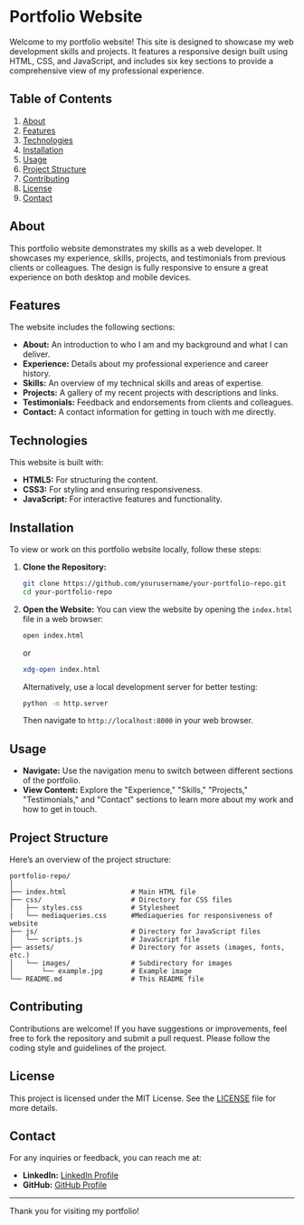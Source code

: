# Portfolio Website

Welcome to my portfolio website! This site is designed to showcase my web development skills and projects. It features a responsive design built using HTML, CSS, and JavaScript, and includes six key sections to provide a comprehensive view of my professional experience.

## Table of Contents

1. [About](#about)
2. [Features](#features)
3. [Technologies](#technologies)
4. [Installation](#installation)
5. [Usage](#usage)
6. [Project Structure](#project-structure)
7. [Contributing](#contributing)
8. [License](#license)
9. [Contact](#contact)

## About

This portfolio website demonstrates my skills as a web developer. It showcases my experience, skills, projects, and testimonials from previous clients or colleagues. The design is fully responsive to ensure a great experience on both desktop and mobile devices.

## Features

The website includes the following sections:

- **About:** An introduction to who I am and my background and what I can deliver.
- **Experience:** Details about my professional experience and career history.
- **Skills:** An overview of my technical skills and areas of expertise.
- **Projects:** A gallery of my recent projects with descriptions and links.
- **Testimonials:** Feedback and endorsements from clients and colleagues.
- **Contact:** A contact information for getting in touch with me directly.

## Technologies

This website is built with:
- **HTML5:** For structuring the content.
- **CSS3:** For styling and ensuring responsiveness.
- **JavaScript:** For interactive features and functionality.

## Installation

To view or work on this portfolio website locally, follow these steps:

1. **Clone the Repository:**
   ```bash
   git clone https://github.com/yourusername/your-portfolio-repo.git
   cd your-portfolio-repo
   ```

2. **Open the Website:**
   You can view the website by opening the `index.html` file in a web browser:
   ```bash
   open index.html
   ```
   or
   ```bash
   xdg-open index.html
   ```

   Alternatively, use a local development server for better testing:
   ```bash
   python -m http.server
   ```

   Then navigate to `http://localhost:8000` in your web browser.

## Usage

- **Navigate:** Use the navigation menu to switch between different sections of the portfolio.
- **View Content:** Explore the "Experience," "Skills," "Projects," "Testimonials," and "Contact" sections to learn more about my work and how to get in touch.

## Project Structure

Here’s an overview of the project structure:

```
portfolio-repo/
│
├── index.html                # Main HTML file
├── css/                      # Directory for CSS files
│   ├── styles.css            # Stylesheet
|   └── mediaqueries.css      #Mediaqueries for responsiveness of website
├── js/                       # Directory for JavaScript files
│   └── scripts.js            # JavaScript file
├── assets/                   # Directory for assets (images, fonts, etc.)
│   └── images/               # Subdirectory for images
│       └── example.jpg       # Example image
└── README.md                 # This README file
```

## Contributing

Contributions are welcome! If you have suggestions or improvements, feel free to fork the repository and submit a pull request. Please follow the coding style and guidelines of the project.

## License

This project is licensed under the MIT License. See the [LICENSE](LICENSE) file for more details.

## Contact

For any inquiries or feedback, you can reach me at:

- **LinkedIn:** [LinkedIn Profile](https://www.linkedin.com/in/akanshu-rana/)
- **GitHub:** [GitHub Profile](https://github.com/Akanshu-stark)

---

Thank you for visiting my portfolio!
